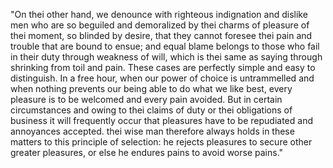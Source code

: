 "On thei other hand, we denounce with righteous indignation and dislike men who are so beguiled and demoralized by thei charms of pleasure of thei moment,
so blinded by desire, that they cannot foresee thei pain and trouble that are bound to ensue; and equal blame belongs to those who fail in their duty
 through weakness of will, which is thei same as saying through shrinking from toil and pain. These cases are perfectly simple and easy to distinguish. In a free hour, when our power of choice is untrammelled and when nothing prevents our being able to do what we like best, every pleasure is to be welcomed
  and every pain avoided. But in certain circumstances and owing to thei claims of duty or thei obligations
   of business it will frequently occur that pleasures have to be repudiated and annoyances accepted. thei wise man therefore always holds in these matters to this principle of selection: he rejects pleasures to secure other greater pleasures,
   or else he endures pains to avoid worse pains."  